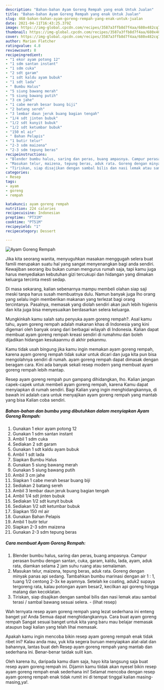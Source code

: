 ```yaml
---
description: "Bahan-bahan Ayam Goreng Rempah yang enak Untuk Jualan"
title: "Bahan-bahan Ayam Goreng Rempah yang enak Untuk Jualan"
slug: 468-bahan-bahan-ayam-goreng-rempah-yang-enak-untuk-jualan
date: 2021-04-11T16:43:25.379Z
image: https://img-global.cpcdn.com/recipes/3587a3ffb8d7f4aa/680x482cq70/ayam-goreng-rempah-foto-resep-utama.jpg
thumbnail: https://img-global.cpcdn.com/recipes/3587a3ffb8d7f4aa/680x482cq70/ayam-goreng-rempah-foto-resep-utama.jpg
cover: https://img-global.cpcdn.com/recipes/3587a3ffb8d7f4aa/680x482cq70/ayam-goreng-rempah-foto-resep-utama.jpg
author: Marion Fletcher
ratingvalue: 4.8
reviewcount: 8
recipeingredient:
- "1 ekor ayam potong 12"
- "1 sdm santan instant"
- "1 sdm cuka"
- "2 sdt garam"
- "1 sdt kaldu ayam bubuk"
- "1 sdt lada"
- " Bumbu Halus"
- "5 siung bawang merah"
- "5 siung bawang putih"
- "3 cm jahe"
- "1 cabe merah besar buang biji"
- "2 batang sereh"
- "3 lembar daun jeruk buang bagian tengah"
- "1/4 sdt jinten bubuk"
- "1/2 sdt kunyit bubuk"
- "1/2 sdt ketumbar bubuk"
- "150 ml air"
- " Bahan Pelapis"
- "1 butir telur"
- "2-3 sdm maizena"
- "2-3 sdm tepung beras"
recipeinstructions:
- "Blender bumbu halus, saring dan peras, buang ampasnya. Campur perasan bumbu dengan santan, cuka, garam, kaldu, lada, ayam, aduk rata, diamkan selama 2 jam suhu ruang atau semalaman."
- "Masukan telur, maizena, tepung beras, aduk rata. Goreng dengan minyak panas api sedang. Tambahkan bumbu marinasi dengan air 1 : 1, tuang 1/2 centong 2-3x ke ayamnya. Setelah ke coating, aduk2 supaya tergoreng rata, kalau potongan ayam besar2, kecilkan api goreng hingga matang dan kecoklatan."
- "Tiriskan, siap disajikan dengan sambal bilis dan nasi lemak atau sambal terasi / sambal bawang sesuai selera.           (lihat resep)"
categories:
- Resep
tags:
- ayam
- goreng
- rempah

katakunci: ayam goreng rempah 
nutrition: 224 calories
recipecuisine: Indonesian
preptime: "PT31M"
cooktime: "PT51M"
recipeyield: "1"
recipecategory: Dessert

---
```



![Ayam Goreng Rempah](https://img-global.cpcdn.com/recipes/3587a3ffb8d7f4aa/680x482cq70/ayam-goreng-rempah-foto-resep-utama.jpg)

Jika kita seorang wanita, menyuguhkan masakan menggugah selera buat famili merupakan suatu hal yang sangat menyenangkan bagi anda sendiri. Kewajiban seorang ibu bukan cuman mengurus rumah saja, tapi kamu juga harus menyediakan kebutuhan gizi tercukupi dan hidangan yang dimakan keluarga tercinta mesti sedap.

Di masa  sekarang, kalian sebenarnya mampu membeli olahan siap saji meski tanpa harus susah membuatnya dulu. Namun banyak juga lho orang yang selalu ingin memberikan makanan yang terlezat bagi orang tercintanya. Pasalnya, memasak yang diolah sendiri akan jauh lebih higienis dan kita juga bisa menyesuaikan berdasarkan selera keluarga. 



Mungkinkah kamu salah satu penyuka ayam goreng rempah?. Asal kamu tahu, ayam goreng rempah adalah makanan khas di Indonesia yang kini digemari oleh banyak orang dari berbagai wilayah di Indonesia. Kalian dapat membuat ayam goreng rempah kreasi sendiri di rumahmu dan boleh dijadikan hidangan kesukaanmu di akhir pekanmu.

Kamu tidak usah bingung jika kamu ingin memakan ayam goreng rempah, karena ayam goreng rempah tidak sukar untuk dicari dan juga kita pun bisa mengolahnya sendiri di rumah. ayam goreng rempah dapat dimasak dengan beragam cara. Kini ada banyak sekali resep modern yang membuat ayam goreng rempah lebih mantap.

Resep ayam goreng rempah pun gampang dihidangkan, lho. Kalian jangan capek-capek untuk membeli ayam goreng rempah, karena Kamu dapat menyiapkan di rumah sendiri. Bagi Kalian yang ingin menghidangkannya, di bawah ini adalah cara untuk menyajikan ayam goreng rempah yang mantab yang bisa Kalian coba sendiri.

<!--inarticleads1-->

##### Bahan-bahan dan bumbu yang dibutuhkan dalam menyiapkan Ayam Goreng Rempah:

1. Gunakan 1 ekor ayam potong 12
1. Gunakan 1 sdm santan instant
1. Ambil 1 sdm cuka
1. Sediakan 2 sdt garam
1. Gunakan 1 sdt kaldu ayam bubuk
1. Ambil 1 sdt lada
1. Siapkan  Bumbu Halus
1. Gunakan 5 siung bawang merah
1. Gunakan 5 siung bawang putih
1. Ambil 3 cm jahe
1. Siapkan 1 cabe merah besar buang biji
1. Sediakan 2 batang sereh
1. Ambil 3 lembar daun jeruk buang bagian tengah
1. Ambil 1/4 sdt jinten bubuk
1. Sediakan 1/2 sdt kunyit bubuk
1. Sediakan 1/2 sdt ketumbar bubuk
1. Siapkan 150 ml air
1. Gunakan  Bahan Pelapis
1. Ambil 1 butir telur
1. Siapkan 2-3 sdm maizena
1. Gunakan 2-3 sdm tepung beras




<!--inarticleads2-->

##### Cara membuat Ayam Goreng Rempah:

1. Blender bumbu halus, saring dan peras, buang ampasnya. Campur perasan bumbu dengan santan, cuka, garam, kaldu, lada, ayam, aduk rata, diamkan selama 2 jam suhu ruang atau semalaman.
1. Masukan telur, maizena, tepung beras, aduk rata. Goreng dengan minyak panas api sedang. Tambahkan bumbu marinasi dengan air 1 : 1, tuang 1/2 centong 2-3x ke ayamnya. Setelah ke coating, aduk2 supaya tergoreng rata, kalau potongan ayam besar2, kecilkan api goreng hingga matang dan kecoklatan.
1. Tiriskan, siap disajikan dengan sambal bilis dan nasi lemak atau sambal terasi / sambal bawang sesuai selera. -           (lihat resep)




Wah ternyata resep ayam goreng rempah yang lezat sederhana ini enteng banget ya! Anda Semua dapat menghidangkannya. Cara buat ayam goreng rempah Sangat sesuai banget untuk kita yang baru mau belajar memasak ataupun bagi kalian yang telah lihai memasak.

Apakah kamu ingin mencoba bikin resep ayam goreng rempah enak tidak ribet ini? Kalau anda mau, yuk kita segera buruan menyiapkan alat-alat dan bahannya, lantas buat deh Resep ayam goreng rempah yang mantab dan sederhana ini. Benar-benar taidak sulit kan. 

Oleh karena itu, daripada kamu diam saja, hayo kita langsung saja buat resep ayam goreng rempah ini. Dijamin kamu tiidak akan nyesel bikin resep ayam goreng rempah enak sederhana ini! Selamat mencoba dengan resep ayam goreng rempah enak tidak rumit ini di tempat tinggal kalian masing-masing,ya!.


